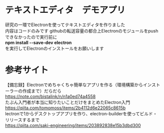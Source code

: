 # テキストエディタ　デモアプリ
研究の一環でElectronを使ってテキストエディタを作りました  
内容はコードのみです
githubの転送容量の都合上Electronのモジュールをpushできなかったので実行前に  
**npm install --save-dev electron**  
を実行してElectronのインストールをお願いします
  
# 参考サイト  
【備忘録】Electronでめちゃくちゃ簡単なアプリを作る（環境構築からインストーラーの作成まで）だらだら  
https://note.com/bistalink/n/n1a0ed74a4558  
たぶん入門者が本当に知りたいことだけをまとめたElectron入門  
https://qiita.com/tomomoss/items/2b4112d6e22065c8615b  
lectronで1からデスクトップアプリを作り、electron-builderを使ってビルド・リリースするまで  
https://qiita.com/saki-engineering/items/203892838e15b3dbd300  

